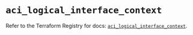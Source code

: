 # `aci_logical_interface_context`

Refer to the Terraform Registry for docs: [`aci_logical_interface_context`](https://registry.terraform.io/providers/ciscodevnet/aci/2.17.0/docs/resources/logical_interface_context).
